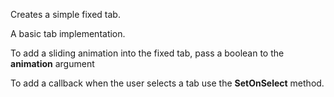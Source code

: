 Creates a simple fixed tab.

A basic tab implementation.

<sample Basic>

To add a sliding animation into the fixed tab, pass a boolean to the **animation** argument

<sample With Slide Animation>

To add a callback when the user selects a tab use the **SetOnSelect** method.

<sample With Callback>
